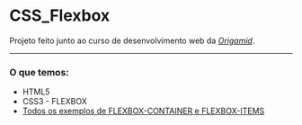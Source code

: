 # CSS_Flexbox
Projeto feito junto ao curso de desenvolvimento web da <em><a href="https://www.origamid.com/">Origamid</a></em>.

<hr>
<h3>O que temos: </h3>

<ul>
  <li>HTML5</li>
  <li>CSS3 - FLEXBOX</li>
  <li><a href="https://origamid.com/projetos/flexbox-guia-completo/">Todos os exemplos de FLEXBOX-CONTAINER e FLEXBOX-ITEMS</a></li>
</ul>
